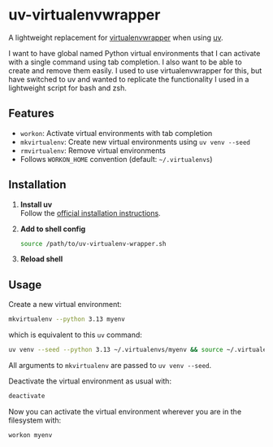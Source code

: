 # uv-virtualenvwrapper

A lightweight replacement for [virtualenvwrapper](https://virtualenvwrapper.readthedocs.io/en/latest/) when using [uv](https://github.com/astral-sh/uv).

I want to have global named Python virtual environments that I can activate with a single command using tab completion. I also want to be able to create and remove them easily. I used to use virtualenvwrapper for this, but have switched to uv and wanted to replicate the functionality I used in a lightweight script for bash and zsh.

## Features

- `workon`: Activate virtual environments with tab completion
- `mkvirtualenv`: Create new virtual environments using `uv venv --seed`
- `rmvirtualenv`: Remove virtual environments
- Follows `WORKON_HOME` convention (default: `~/.virtualenvs`)

## Installation

1. **Install uv**  
   Follow the [official installation instructions](https://github.com/astral-sh/uv#installation).

2. **Add to shell config**
   ```bash
   source /path/to/uv-virtualenv-wrapper.sh
   ```
3. **Reload shell**

## Usage

Create a new virtual environment:
```bash
mkvirtualenv --python 3.13 myenv
```
which is equivalent to this `uv` command:
```bash
uv venv --seed --python 3.13 ~/.virtualenvs/myenv && source ~/.virtualenvs/myenv/bin/activate
```
All arguments to `mkvirtualenv` are passed to `uv venv --seed`.

Deactivate the virtual environment as usual with:
```bash
deactivate
```

Now you can activate the virtual environment wherever you are in the filesystem with:
```bash
workon myenv
```
